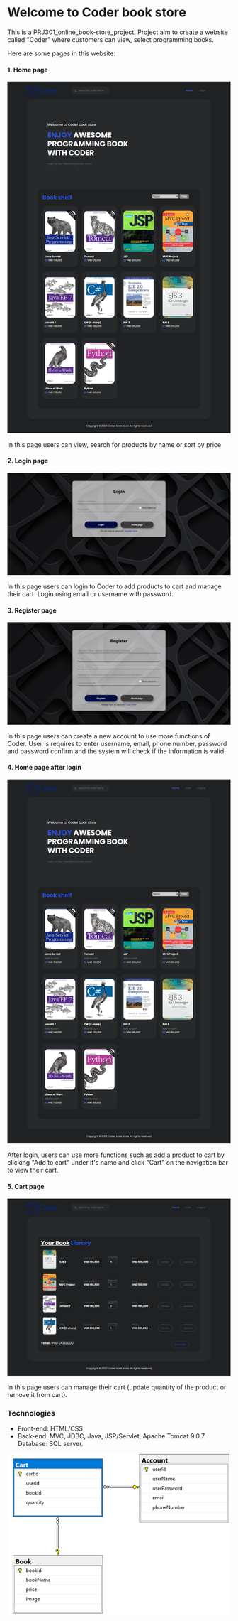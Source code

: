 # Welcome to Coder book store
This is a PRJ301_online_book-store_project.
Project aim to create a website called "Coder" where customers can view, select programming books.

Here are some pages in this website:

#### 1. Home page
![Home page view before the user logged in to the website.](/pages_screen_shot/Coder_Home_page_screen_shot.png "Home page 1")

In this page users can view, search for products by name or sort by price


#### 2. Login page
![Login page (login using email or username with password).](/pages_screen_shot/Coder_Login_page_screen_shot.png "Login page")

In this page users can login to Coder to add products to cart and manage their cart. Login using email or username with password.


#### 3. Register page
![Register page (requires username, email, phone number, password and password confirm).](/pages_screen_shot/Coder_Register_page_screen_shot.png "Registe page")

In this page users can create a new account to use more functions of Coder. User is requires to enter username, email, phone number, password and password confirm and the system will check if the information is valid.


#### 4. Home page after login
![Home page after login to Coder.](/pages_screen_shot/Coder_Home_page_after_login_screen_shot.png "Home page after login")

After login, users can use more functions such as add a product to cart by clicking "Add to cart" under it's name  and click "Cart" on the navigation bar to view their cart.


#### 5. Cart page
![Cart page can view after login to Coder.](/pages_screen_shot/Coder_Cart_page_screen_shot.png "Cart page")

In this page users can manage their cart (update quantity of the product or remove it from cart).

### Technologies
- Front-end: HTML/CSS
- Back-end: MVC, JDBC, Java, JSP/Servlet, Apache Tomcat 9.0.7.
Database: SQL server.

![Database](/pages_screen_shot/Database.png "Database")
